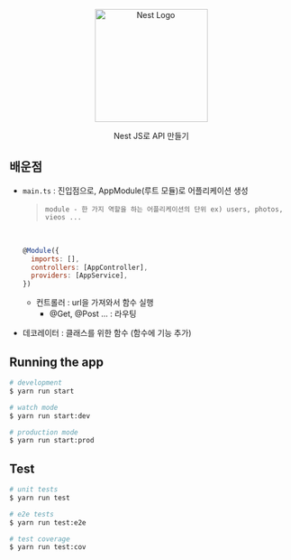 <p align="center">
  <a href="http://nestjs.com/" target="blank"><img src="https://nestjs.com/img/logo-small.svg" width="200" alt="Nest Logo" /></a>
</p>

[circleci-image]: https://img.shields.io/circleci/build/github/nestjs/nest/master?token=abc123def456
[circleci-url]: https://circleci.com/gh/nestjs/nest

  <p align="center">Nest JS로 API 만들기</p>

## 배운점
- `main.ts` : 진입점으로, AppModule(루트 모듈)로 어플리케이션 생성
  > ```module - 한 가지 역할을 하는 어플리케이션의 단위 ex) users, photos, vieos ... ```
  
  </br>
  
  ```javascript
  @Module({
    imports: [],
    controllers: [AppController],
    providers: [AppService],
  })
  ```
  - 컨트롤러 : url을 가져와서 함수 실행
    - @Get, @Post ... : 라우팅


- 데코레이터 : 클래스를 위한 함수 (함수에 기능 추가)

## Running the app

```bash
# development
$ yarn run start

# watch mode
$ yarn run start:dev

# production mode
$ yarn run start:prod
```

## Test

```bash
# unit tests
$ yarn run test

# e2e tests
$ yarn run test:e2e

# test coverage
$ yarn run test:cov
```

